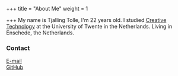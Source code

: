 +++
title = "About Me"
weight = 1

+++
My name is Tjalling Tolle, I'm 22 years old. I studied [Creative Technology](https://www.utwente.nl/en/education/bachelor/programmes/creative-technology/) at the University of Twente in the Netherlands.
Living in Enschede, the Netherlands.

### Contact

[E-mail](tjallingt@gmail.com)  
[GitHub](https://github.com/tjallingt)